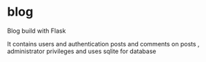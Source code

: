 # blog
Blog build with Flask


It contains users and authentication posts and comments on posts , administrator privileges and uses sqlite for database
